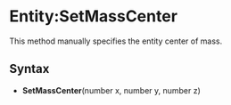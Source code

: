 # Entity:SetMassCenter

This method manually specifies the entity center of mass.

## Syntax

- **SetMassCenter**(number x, number y, number z)
